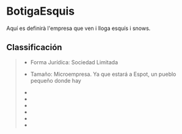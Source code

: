# BotigaEsquis
Aquí es definirà l'empresa que ven i lloga esquís i snows.

## Classificación
>* Forma Jurídica: Sociedad Limitada
>* Tamaño: Microempresa. Ya que estará  a Espot, un pueblo pequeño donde hay
> 
>* 
>* 
>* 
>* 
>* 
>* 